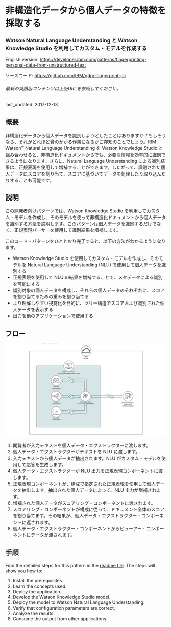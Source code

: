 # 非構造化データから個人データの特徴を採取する

### Watson Natural Language Understanding と Watson Knowledge Studio を利用してカスタム・モデルを作成する

English version: https://developer.ibm.com/patterns/fingerprinting-personal-data-from-unstructured-text
  
ソースコード: https://github.com/IBM/gdpr-fingerprint-pii

###### 最新の英語版コンテンツは上記URLを参照してください。
last_updated: 2017-12-13

 ## 概要

非構造化データから個人データを識別しようとしたことはありますか？もしそうなら、それがどれほど骨のかかる作業になるかご存知のことでしょう。IBM Watson™ Natural Language Understanding を Watson Knowledge Studio と組み合わせると、非構造化ドキュメントからでも、必要な情報を効率的に識別できるようになります。さらに、Natural Language Understanding による識別結果は、正規表現を使用して増補することができます。したがって、識別された個人データにスコアを割り当て、スコアに基づいてデータを処理したり取り込んだりすることも可能です。

## 説明

この開発者向けパターンでは、Watson Knowledge Studio を利用してカスタム・モデルを作成し、そのモデルを使って非構造化ドキュメントから個人データを識別する方法を説明します。このパターンは個人データを識別するだけでなく、正規表現パーサーを使用して識別結果を増補します。

このコード・パターンをひととおり完了すると、以下の方法がわかるようになります。

* Watson Knowledge Studio を使用してカスタム・モデルを作成し、そのモデルを Natural Language Understanding (NLU) で使用して個人データを識別する
* 正規表現を使用して NLU の結果を増補することで、メタデータによる識別を可能にする
* 識別対象の個人データを構成し、それらの個人データのそれぞれに、スコアを割り当てるための重みを割り当てる
* より理解しやすい視覚化を目的に、ツリー構造でスコアおよび識別された個人データを表示する
* 出力を他のアプリケーションで使用する

## フロー

![フロー](./images/arch-fingerprinting-personal-data.png)

1. 閲覧者が入力テキストを個人データ・エクストラクターに渡します。
2. 個人データ・エクストラクターがテキストを NLU に渡します。
3. 入力テキストから個人データが抽出されます。NLU がカスタム・モデルを使用して応答を生成します。
4. 個人データ・エクストラクターが NLU 出力を正規表現コンポーネントに渡します。
5. 正規表現コンポーネントが、構成で指定された正規表現を使用して個人データを抽出します。抽出された個人データによって、NLU 出力が増補されます。
6. 増補された個人データがスコアリング・コンポーネントに渡されます。
7. スコアリング・コンポーネントが構成に従って、ドキュメント全体のスコアを割り当てます。その結果が、個人データ・エクストラクター・コンポーネントに返されます。
8. 個人データ・エクストラクター・コンポーネントからビューアー・コンポーネントにデータが渡されます。

## 手順

Find the detailed steps for this pattern in the [readme file](https://github.com/IBM/gdpr-fingerprint-pii/blob/master/README.md). The steps will show you how to:

1. Install the prerequisites.
2. Learn the concepts used.
3. Deploy the application.
4. Develop the Watson Knowledge Studio model.
5. Deploy the model to Watson Natural Language Understanding.
6. Verify that configuration parameters are correct.
7. Analyze the results.
8. Consume the output from other applications.